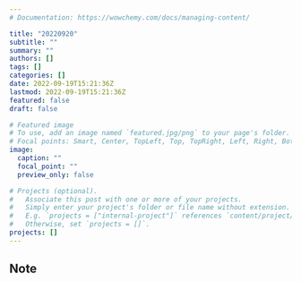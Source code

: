 ```yaml
---
# Documentation: https://wowchemy.com/docs/managing-content/

title: "20220920"
subtitle: ""
summary: ""
authors: []
tags: []
categories: []
date: 2022-09-19T15:21:36Z
lastmod: 2022-09-19T15:21:36Z
featured: false
draft: false

# Featured image
# To use, add an image named `featured.jpg/png` to your page's folder.
# Focal points: Smart, Center, TopLeft, Top, TopRight, Left, Right, BottomLeft, Bottom, BottomRight.
image:
  caption: ""
  focal_point: ""
  preview_only: false

# Projects (optional).
#   Associate this post with one or more of your projects.
#   Simply enter your project's folder or file name without extension.
#   E.g. `projects = ["internal-project"]` references `content/project/deep-learning/index.md`.
#   Otherwise, set `projects = []`.
projects: []
---
```


## Note


